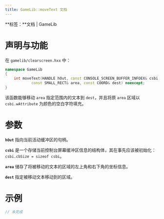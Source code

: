 ```yaml
---
title: GameLib::moveText 文档
---
```


**标签：**文档 | GameLib

# 声明与功能

在 `gamelib/clearscreen.hxx` 中：

```cpp
namespace GameLib
{
    int moveText(HANDLE hOut, const CONSOLE_SCREEN_BUFFER_INFOEX& csbi,
            const SMALL_RECT& area, const COORD& dest) noexcept;
}
```

该函数能够移动 `area` 指定范围内的文本到 `dest`，并且将原 `area` 区域以 `csbi.wAttribute` 为颜色的空白字符填充。

# 参数

**`hOut`** 指向当前活动缓冲区的句柄。

**`csbi`** 是一个存储当前控制台屏幕缓冲区信息的结构体，其在事先应该被初始化：`csbi.cbSize = sizeof csbi`。

**`area`** 储存了将被移动的文本的区域的左上角和右下角的坐标信息。

**`dest`** 指定被移动文本移动到的区域。

# 示例

```cpp
// 未完成
```

